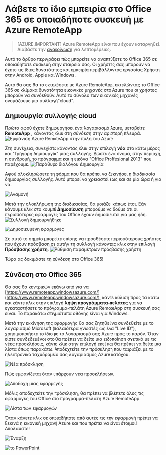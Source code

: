 <properties
   pageTitle="Λάβετε το ίδιο εμπειρία στο Office 365 σε οποιαδήποτε συσκευή με το Azure RemoteApp | Microsoft Azure"
   description="Μάθετε πώς μπορείτε να κάνετε κοινή χρήση οποιαδήποτε εφαρμογή του Office 365 με τους χρήστες σας με χρήση του Azure RemoteApp."
   services="remoteapp"
   documentationCenter=""
   authors="guscatalano"
   manager="mbaldwin"
   editor=""/>

<tags
   ms.service="remoteapp"
   ms.devlang="na"
   ms.topic="hero-article"
   ms.tgt_pltfrm="na"
   ms.workload="compute"
   ms.date="08/15/2016"
   ms.author="guscatal;elizapo"/>


# <a name="get-the-same-office-365-experience-on-any-device-with-azure-remoteapp"></a>Λάβετε το ίδιο εμπειρία στο Office 365 σε οποιαδήποτε συσκευή με Azure RemoteApp

> [AZURE.IMPORTANT]
> Azure RemoteApp είναι που έχουν καταργηθεί. Διαβάστε την [ανακοίνωση](https://go.microsoft.com/fwlink/?linkid=821148) για λεπτομέρειες.

Αυτό το άρθρο περιγράφει πώς μπορείτε να αναπτύξετε το Office 365 σε οποιαδήποτε συσκευή στην εταιρεία σας. Οι χρήστες σας μπορούν να έχετε τις ίδιες δυνατότητες και εμπειρία περιβάλλοντος εργασίας Χρήστη στην Android, Apple και Windows.

Αυτό θα σας θα το εκτελέσετε με Azure RemoteApp, εκτελώντας το Office 365 σε κλίμακα δυνατότητα εικονικές μηχανές στο Azure που οι χρήστες μπορούν να συνδεθούν. Αυτό το σύνολο των εικονικές μηχανές ονομάζουμε μια συλλογή"cloud".

## <a name="create-a-cloud-collection"></a>Δημιουργία συλλογής cloud

Πρώτα αφού έχετε δημιουργήσει ένα λογαριασμό Azure, μεταβείτε **RemoteApp** , κάνοντας κλικ στη σύνδεση στην αριστερή πλευρά.
![Εμφάνιση Azure RemoteApp στην πύλη του Azure](./media/remoteapp-tutorial-o365anywhere/1-menu.png)

Στη συνέχεια, συνεχίστε κάνοντας κλικ στην επιλογή **νέα** στο κάτω μέρος και "Γρήγορη δημιουργία" μιας συλλογής. Δώστε ένα όνομα, στην περιοχή, η συνδρομή, το πρόγραμμα και η εικόνα "Office Proffesional 2013" που παρέχουμε.
![Παράθυρο διαλόγου Δημιουργία](./media/remoteapp-tutorial-o365anywhere/2-quickcreate.png)

Αφού ολοκληρώσετε τη φόρμα που θα πρέπει να ξεκινήσει η διαδικασία δημιουργίας συλλογής. Αυτό μπορεί να χρειαστεί έως και σε μία ώρα ή για να.

![Αναμονή](./media/remoteapp-tutorial-o365anywhere/3-waiting.png)

Μετά την ολοκλήρωση της διαδικασίας, θα μοιάζει κάπως έτσι. Εάν κάνουμε κλικ στο κουμπί **Δημοσίευση** μπορούμε να δούμε ότι οι περισσότερες εφαρμογές του Office έχουν δημοσιευτεί για μας ήδη.
![Συλλογή δημιουργήθηκε](./media/remoteapp-tutorial-o365anywhere/4-done.png)

![Δημοσιευμένη εφαρμογές](./media/remoteapp-tutorial-o365anywhere/5-publish.png)

Σε αυτό το σημείο μπορείτε επίσης να προσθέσετε περισσότερους χρήστες που έχουν πρόσβαση σε αυτήν τη συλλογή κάνοντας κλικ στην επιλογή **Πρόσβασης χρήστη**.
![Ρύθμιση παραμέτρων πρόσβασης χρήστη](./media/remoteapp-tutorial-o365anywhere/6-user.png)

Τώρα ας δοκιμάστε τη σύνδεση στο Office 365!

## <a name="connect-to-office-365"></a>Σύνδεση στο Office 365

Θα σας θα κεντρικών επάνω από για να [https://www.remoteapp.windowsazure.com/](https://www.remoteapp.windowsazure.com/), κάντε κύλιση προς τα κάτω και κάντε κλικ στην επιλογή **λήψη προγράμματα-πελάτες** για να εγκαταστήσετε το πρόγραμμα-πελάτη Azure RemoteApp στη συσκευή σας είναι. Το παρακάτω στιγμιότυπα οθόνης είναι για Windows.

Μετά την εκκίνηση της εφαρμογής θα σας ζητηθεί να συνδεθείτε με το λογαριασμό Microsoft (παλαιότερα γνωστές ως ένα "Live ID"), χρησιμοποιήστε το ίδιο με το λογαριασμό σας Azure προς το παρόν. Όταν είστε συνδεδεμένοι στο θα πρέπει να δείτε μια ειδοποίηση σχετικά με τις νέες προσκλήσεις, κάντε κλικ στην επιλογή εκεί και θα πρέπει να δείτε μια λίστα όπως παρακάτω. Αποδεχτείτε την πρόσκληση που ταιριάζει με το ηλεκτρονικό ταχυδρομείο σας λογαριασμός Azure κατόχου.

![Νέα πρόσκληση](./media/remoteapp-tutorial-o365anywhere/7-araclient.png)

Πώς εμφανίζεται όταν υπάρχουν νέα προσκλήσεων.

![Αποδοχή μιας εφαρμογής](./media/remoteapp-tutorial-o365anywhere/8-invitation.png)

Μόλις αποδεχτείτε την πρόσκληση, θα πρέπει να βλέπετε όλες τις εφαρμογές του Office στο πρόγραμμα-πελάτη Azure RemoteApp.

![Λίστα των εφαρμογών](./media/remoteapp-tutorial-o365anywhere/9-work.png)

Όταν κάνετε κλικ σε οποιαδήποτε από αυτές τις την εφαρμογή πρέπει να ξεκινά η εικονική μηχανή Azure και που πρέπει να είναι έτοιμοι! Απολαύστε!

![Έναρξη](./media/remoteapp-tutorial-o365anywhere/10-arastart.png)

![το PowerPoint](./media/remoteapp-tutorial-o365anywhere/11-pp.png)
